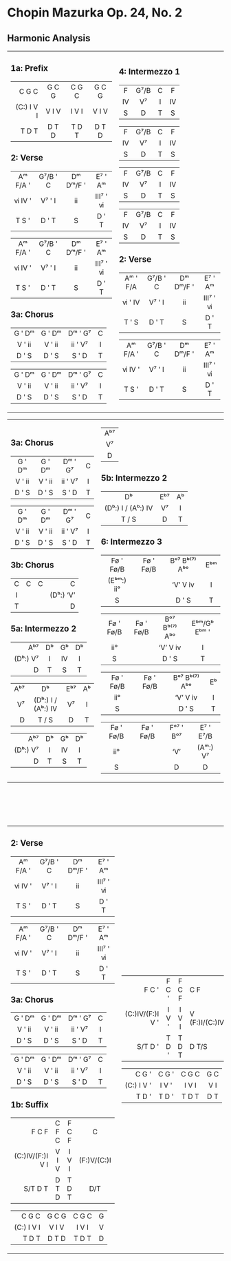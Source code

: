Chopin Mazurka Op. 24, No. 2
============================

Harmonic Analysis
-----------------

<table><tr><td>

### 1a: Prefix

|              |         |         |         |
|-------------:|:-------:|:-------:|:-------:|
|       C G C  |  G C G  |  C G C  |  G C G  |
|  (C:) Ⅰ Ⅴ Ⅰ  |  Ⅴ Ⅰ Ⅴ  |  Ⅰ Ⅴ Ⅰ   |  Ⅴ Ⅰ Ⅴ  |
|       T D T  |  D T D  |  T D T  |  D T D  |

### 2: Verse

|            |            |             |            |
|:----------:|:----------:|:-----------:|:----------:|
|  Aᵐ F/A '  |  G⁷/B ' C  |  Dᵐ Dᵐ/F '  |   E⁷ ' Aᵐ  |
|  ⅵ  Ⅳ  '  |  Ⅴ⁷  ' Ⅰ   |      ⅱ      |  Ⅲ⁷ ' ⅵ   |
|  T   S  '  |   D  ' T   |      S      |    D ' T   |

|            |            |             |             |
|:----------:|:----------:|:-----------:|:-----------:|
|  Aᵐ F/A '  |  G⁷/B ' C  |  Dᵐ Dᵐ/F '  |  E⁷  '  Aᵐ  |
|  ⅵ  Ⅳ  '  |   Ⅴ⁷ '  Ⅰ  |      ⅱ      |  Ⅲ⁷ '  ⅵ   |
|  T  S   '  |    D  ' T  |      S      |   D  '  T   |

### 3a: Chorus

|          |          |           |      |
|:--------:|:--------:|:---------:|:----:|
|  G ' Dᵐ  |  G ' Dᵐ  |  Dᵐ ' G⁷  |  C  |
|  Ⅴ ' ⅱ   |  Ⅴ ' ⅱ  |   ⅱ ' Ⅴ⁷  |  Ⅰ   |
|  D ' S   |  D ' S   |   S ' D   |  T  |

|          |          |           |     |
|:--------:|:--------:|:---------:|:---:|
|  G ' Dᵐ  |  G ' Dᵐ  |  Dᵐ ' G⁷  |  C  |
|  Ⅴ ' ⅱ   |  Ⅴ ' ⅱ   |  ⅱ ' Ⅴ⁷  |  Ⅰ   |
|  D ' S   |  D ' S   |   S ' D   |  T  |

</td>
<td>

### 4: Intermezzo 1

|      |        |     |      |
|:----:|:------:|:---:|:----:|
|  F   |  G⁷/B  |  C  |  F   |
|  Ⅳ  |   Ⅴ⁷   |  Ⅰ  |  Ⅳ  |
|  S   |   D    |  T  |  S   |

|      |        |     |      |
|:----:|:------:|:---:|:----:|
|  F   |  G⁷/B  |  C  |  F   |
|  Ⅳ  |   Ⅴ⁷   |  Ⅰ  |  Ⅳ  |
|  S   |   D    |  T  |  S   |

|      |        |     |      |
|:----:|:------:|:---:|:----:|
|  F   |  G⁷/B  |  C  |  F   |
|  Ⅳ  |   Ⅴ⁷   |  Ⅰ  |  Ⅳ  |
|  S   |   D    |  T  |  S   |

|      |        |     |      |
|:----:|:------:|:---:|:----:|
|  F   |  G⁷/B  |  C  |  F   |
|  Ⅳ  |   Ⅴ⁷   |  Ⅰ  |  Ⅳ  |
|  S   |   D    |  T  |  S   |

### 2: Verse

|            |            |             |            |
|:----------:|:----------:|:-----------:|:----------:|
|  Aᵐ ' F/A  |  G⁷/B ' C  |  Dᵐ Dᵐ/F '  |   E⁷ ' Aᵐ  |
|  ⅵ ' Ⅳ   |    Ⅴ⁷ ' Ⅰ   |      ⅱ      |  Ⅲ⁷ ' ⅵ  |
|  T ' S    |      D ' T  |      S      |   D  ' T  |

|            |            |             |            |
|:----------:|:----------:|:-----------:|:----------:|
|  Aᵐ F/A '  |  G⁷/B ' C  |  Dᵐ Dᵐ/F '  |   E⁷ ' Aᵐ  |
|  ⅵ  Ⅳ  '  |   Ⅴ⁷ '  Ⅰ  |      ⅱ      |  Ⅲ⁷ ' ⅵ   |
|   T  S  '  |    D  ' T  |      S      |   D  ' T   |

</td></tr></table>
<table><tr><td>

### 3a: Chorus

|          |          |           |     |
|:--------:|:--------:|:---------:|:---:|
|  G ' Dᵐ  |  G ' Dᵐ  |  Dᵐ ' G⁷  |  C  |
|  Ⅴ ' ⅱ   |  Ⅴ ' ⅱ  |   ⅱ ' Ⅴ⁷  |  Ⅰ   |
|  D ' S   |  D ' S   |   S ' D   |  T  |

|          |          |           |     |
|:--------:|:--------:|:---------:|:---:|
|  G ' Dᵐ  |  G ' Dᵐ  |  Dᵐ ' G⁷  |  C  |
|  Ⅴ ' ⅱ   |  Ⅴ ' ⅱ  |   ⅱ ' Ⅴ⁷  |  Ⅰ  |
|  D ' S   |  D ' S   |   S ' D   |  T  |

### 3b: Chorus

|     |     |     |             |
|:---:|:---:|:---:|------------:|
|  C  |  C  |  C  |         C   |
|  Ⅰ  |     |     |  (Dᵇ:) ‘Ⅴ’  |
|  T  |     |     |         D   |

### 5a: Intermezzo 2

|            |      |      |      |
|-----------:|:----:|:----:|:----:|
|     Aᵇ⁷    |  Dᵇ  |  Gᵇ  |  Dᵇ  |
|  (Dᵇ:) Ⅴ⁷  |  Ⅰ   |  Ⅳ  |  Ⅰ    |
|      D     |  T   |  S   |  T   |

|       |                    |       |      |
|------:|:------------------:|:-----:|:----:|
|  Aᵇ⁷  |         Dᵇ         |  Eᵇ⁷  |  Aᵇ  |
|  Ⅴ⁷   | (Dᵇ:) Ⅰ / (Aᵇ:) Ⅳ |  Ⅴ⁷   |  Ⅰ   |
|  D    |       T / S        |   D   |  T  |

|            |      |       |      |
|-----------:|:----:|:-----:|:----:|
|     Aᵇ⁷    |  Dᵇ  |  Gᵇ   |  Dᵇ  |
|  (Dᵇ:) Ⅴ⁷  |  Ⅰ   |  Ⅳ   |  Ⅰ   |
|      D     |  T   |  S    |  T   |

</td><td>

|       |
|:-----:|
|  Aᵇ⁷  |
|  Ⅴ⁷   |
|  D    |

### 5b: Intermezzo 2

|                    |      |      |
|:------------------:|:----:|:----:|
|         Dᵇ         |  Eᵇ⁷ |  Aᵇ  |
| (Dᵇ:) Ⅰ / (Aᵇ:) Ⅳ  |  Ⅴ⁷ |   Ⅰ   |
|       T / S        |  D   |   T  |

### 6: Intermezzo 3

|              |             |                 |       |
|:------------:|:-----------:|:---------------:|:-----:|
|  Fø  ' Fø/B  |  Fø ' Fø/B  |  Bᵒ⁷ Bᵇ⁽⁷⁾ Aᵇᵒ  |  Eᵇᵐ  |
|  (Eᵇᵐ:) iiᵒ  |             |  ‘Ⅴ’   Ⅴ   ⅳ   |  Ⅰ    |
|      S       |             |    D   '    S   |  T    |

|             |             |                 |                |
|:-----------:|:-----------:|:---------------:|:--------------:|
|  Fø ' Fø/B  |  Fø ' Fø/B  |  Bᵒ⁷ Bᵇ⁽⁷⁾ Aᵇᵒ  |  Eᵇᵐ/Gᵇ Eᵇᵐ '  |
|     iiᵒ     |             |  ‘Ⅴ’   Ⅴ   ⅳ   |        Ⅰ       |
|     S       |             |   D    '    S   |        T       |

|              |             |                 |      |
|:------------:|:-----------:|:---------------:|:----:|
|  Fø  ' Fø/B  |  Fø ' Fø/B  |  Bᵒ⁷ Bᵇ⁽⁷⁾ Aᵇᵒ  |  Eᵇ  |
|      iiᵒ     |             |  ‘Ⅴ’  Ⅴ   ⅳ    |  Ⅰ   |
|      S       |             |   D   '    S    |  T   |

|              |             |             |               |
|:------------:|:-----------:|:-----------:|:-------------:|
|  Fø  ' Fø/B  |  Fø ' Fø/B  |  Fᵒ⁷ ' Bᵒ⁷  |  E⁷  '  E⁷/B  |
|      iiᵒ     |             |     ‘Ⅴ’     |   (Aᵐ:) Ⅴ⁷   |
|      S       |             |      D      |      D        |

</td></tr></table>

<br/><br/><br/><br/>

<table><tr><td>

### 2: Verse

|            |            |             |            |
|:----------:|:----------:|:-----------:|:----------:|
|  Aᵐ F/A '  |  G⁷/B ' C  |  Dᵐ Dᵐ/F '  |   E⁷ ' Aᵐ  |
|  ⅵ  Ⅳ  '  |  Ⅴ⁷  '  Ⅰ  |      ⅱ      |  Ⅲ⁷ ' ⅵ   |
|  T   S  '  |   D  '  T  |      S      |   D  ' T   |

|            |            |             |            |
|:----------:|:----------:|:-----------:|:----------:|
|  Aᵐ F/A '  |  G⁷/B ' C  |  Dᵐ Dᵐ/F '  |   E⁷ ' Aᵐ  |
|  ⅵ  Ⅳ  '  |  Ⅴ⁷  '  Ⅰ  |      ⅱ      |  Ⅲ⁷ ' ⅵ   |
|  T   S  '  |   D  '  T  |      S      |   D  ' T   |

### 3a: Chorus

|          |          |           |      |
|:--------:|:--------:|:---------:|:----:|
|  G ' Dᵐ  |  G ' Dᵐ  |  Dᵐ ' G⁷  |  C   |
|  Ⅴ ' ⅱ   |  Ⅴ ' ⅱ  |   ⅱ ' Ⅴ⁷  |  Ⅰ   |
|  D ' S   |  D ' S  |    S ' D   |  T  |

|          |           |           |      |
|:--------:|:---------:|:---------:|:----:|
|  G ' Dᵐ  |   G ' Dᵐ  |  Dᵐ ' G⁷  |  C   |
|  Ⅴ ' ⅱ   |   Ⅴ ' ⅱ  |   ⅱ ' Ⅴ⁷  |  Ⅰ   |
|  D ' S   |   D ' S  |    S ' D   |  T  |

### 1b: Suffix

|                  |         |         |              |
|-----------------:|:-------:|:-------:|:------------:|
|           F C F  |  C F C  |  F C F  |        C     |
| (C:)Ⅳ/(F:)Ⅰ Ⅴ Ⅰ  | Ⅴ Ⅰ Ⅴ  |  Ⅰ Ⅴ Ⅰ   |  (F:)Ⅴ/(C:)Ⅰ |
|         S/T D T  |  D T D  |  T D T  |      D/T     |

|              |         |         |     |
|-------------:|:-------:|:-------:|:---:|
|       C G C  |  G C G  |  C G C  |  G  |
|  (C:) Ⅰ Ⅴ Ⅰ  |  Ⅴ Ⅰ Ⅴ  |  Ⅰ Ⅴ Ⅰ   |  Ⅴ  |
|       T D T  |  D T D  |  T D T  |  D  |

</td><td>

|                   |         |         |                  |
|------------------:|:-------:|:-------:|------------------|
|            F C '  |  F C '  |  F C F  |  C  F            |
| (C:)Ⅳ/(F:)Ⅰ Ⅴ '  |  Ⅰ Ⅴ '  |  Ⅰ Ⅴ Ⅰ   | Ⅴ  (F:)Ⅰ/(C:)Ⅳ  |
|          S/T D '  |  T D '  |  T D T  |  D  T/S          |

|              |         |         |       |
|-------------:|:-------:|:-------:|:-----:|
|       C G '  |  C G '  |  C G C  |  G C  |
|  (C:) Ⅰ Ⅴ '  |  Ⅰ Ⅴ '  |  Ⅰ Ⅴ Ⅰ  |  Ⅴ Ⅰ   |
|       T D '  |  T D '  |  T D T  |  D T  |

</td></tr></table>